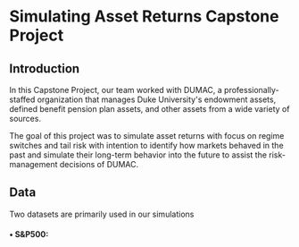 # Simulating Asset Returns Capstone Project

## Introduction
In this Capstone Project, our team worked with DUMAC, a professionally-staffed organization that manages Duke University's endowment assets, defined benefit pension plan assets, and other assets from a wide variety of sources. 

The goal of this project was to simulate asset returns with focus on regime switches and tail risk with intention to identify how markets behaved in the past and simulate their long-term behavior into the future to assist the risk-management decisions of DUMAC.


## Data

Two datasets are primarily used in our simulations
####  • S&P500:

